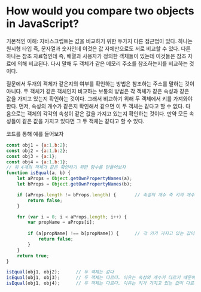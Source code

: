 # How would you compare two objects in JavaScript?

기본적인 이해: 자바스크립트는 값을 비교하기 위한 두가지 다른 접근법이 있다. 하나는 원시형 타입 즉, 문자열과 숫자인데 이것은 값 자체만으로도 서로 비교할 수 있다. 다른 하나는 참조 자료형인데 즉, 배열과 사용자가 정의한 객체들이 있는데 이것들은 참조 자료에 의해 비교된다. 다시 말해 두 객체가 같은 메모리 주소를 참조하는지를 비교하는 것이다.

질문에서 두개의 객체가 같은지의 여부를 확인하는 방법은 참조하는 주소를 말하는 것이 아니다. 두 객체가 같은 객체인지 비교하는 보통의 방법은 각 객체가 같은 속성과 같은 값을 가지고 있는지 확인하는 것이다. 그래서 비교하기 위해 두 객체에서 키를 가져와야 한다. 먼저, 속성의 개수가 같은지 확인해서 같으면 이 두 객체는 같다고 할 수 없다. 다음으로는 객체의 각각의 속성이 같은 값을 가지고 있는지 확인하는 것이다. 만약 모든 속성들이 같은 값을 가지고 있다면 그 두 객체는 같다고 할 수 있다. 

코드를 통해 예를 들어보자

```jsx
const obj1 = {a:1,b:2};
const obj2 = {a:1,b:2};
const obj3 = {a:1};
const obj4 = {a:1,b:1};
// 위 4개의 객체가 같은 확인하기 위한 함수를 만들어보자
function isEqual(a, b) {
    let aProps = Object.getOwnPropertyNames(a);  
    let bProps = Object.getOwnPropertyNames(b);

    if (aProps.length != bProps.length) {       // 속성의 개수 즉 키의 개수가 같은지 확인
        return false;
    }

    for (var i = 0; i < aProps.length; i++) {   
        var propName = aProps[i];
        
        if (a[propName] !== b[propName]) {      // 각 키가 가지고 있는 값이 같은지 비교
            return false;
        }
    }
    return true;
}

isEqual(obj1, obj2);      // 두 객체는 같다
isEqual(obj1, obj3);      // 두 객체는 다르다. 이유는 속성의 개수가 다르기 때문에
isEqual(obj1, obj4);      // 두 객체는 다르다. 이유는 키가 가지고 있는 값이 다르기 떄문에

```
